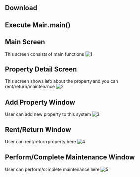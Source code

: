 ## Download

## Execute Main.main()

## Main Screen
This screen consists of main functions
![1](https://drive.google.com/uc?id=14K4YyPz6aFm22vFlnoLvLl7kXQXlj3eC)

## Property Detail Screen
This screen shows info about the property and you can rent/return/maintenance
![2](https://drive.google.com/uc?id=1-75sIAX7Ol9_2csjBWuTnfpJyD6jCIpX)

## Add Property Window
User can add new property to this system
![3](https://drive.google.com/uc?id=1gkiRgbDM-qy2At-5fFfEdW3D30V0dR-O)

## Rent/Return Window
User can rent/return property here
![4](https://drive.google.com/uc?id=1Fj8lo4QzWHsoIsiuisb6smdjOEmz1O1L)


## Perform/Complete Maintenance Window
User can perform/complete maintenance here
![5](https://drive.google.com/uc?id=1xyNAUhhZgCUb_O6K9z7uqhtNyT2FY5xd)
